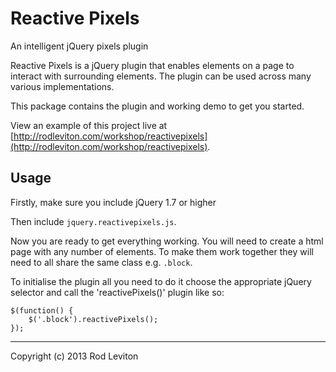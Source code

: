 Reactive Pixels
===============

An intelligent jQuery pixels plugin

Reactive Pixels is a jQuery plugin that enables elements on a page to interact with surrounding elements. The plugin can be used across many various implementations.

This package contains the plugin and working demo to get you started.

View an example of this project live at [http://rodleviton.com/workshop/reactivepixels](http://rodleviton.com/workshop/reactivepixels).

## Usage

Firstly, make sure you include jQuery 1.7 or higher

Then include `jquery.reactivepixels.js`.

Now you are ready to get everything working. You will need to create a html page with any number of elements. To make them work together they will need to all share the same class e.g. `.block`. 

To initialise the plugin all you need to do it choose the appropriate jQuery selector and call the 'reactivePixels()' plugin like so:

    $(function() {
        $('.block').reactivePixels();
    });

* * *

Copyright (c) 2013 Rod Leviton